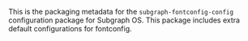 This is the packaging metadata for the `subgraph-fontconfig-config` configuration
package for Subgraph OS. This package includes extra default configurations
for fontconfig.

